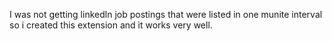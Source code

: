 I was not getting linkedln job postings that were listed in one munite interval so i created this extension and it works very well.
